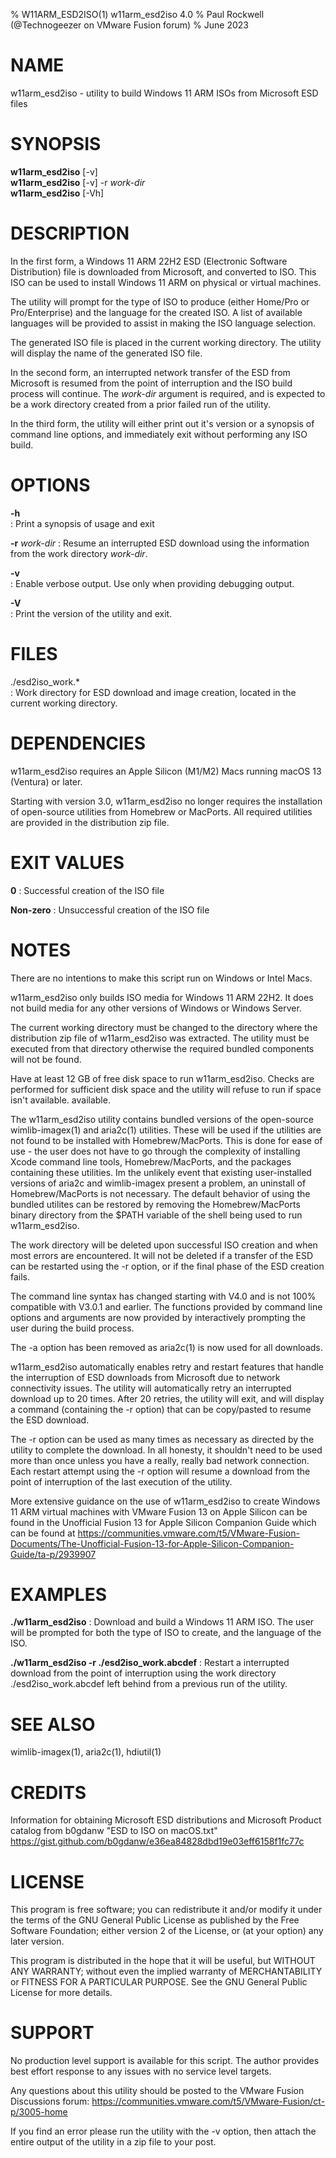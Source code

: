 % W11ARM_ESD2ISO(1) w11arm_esd2iso 4.0
% Paul Rockwell (@Technogeezer on VMware Fusion forum)
% June 2023

# NAME
w11arm_esd2iso - utility to build Windows 11 ARM ISOs from Microsoft ESD files

# SYNOPSIS
**w11arm_esd2iso** [-v]\
**w11arm_esd2iso** [-v] -r *work-dir*\
**w11arm_esd2iso** [-Vh]

# DESCRIPTION
In the first form, a Windows 11 ARM 22H2 ESD (Electronic 
Software Distribution) file is downloaded from Microsoft,
and converted to ISO. This ISO can be used to install Windows 11 ARM on physical
or virtual machines.
	
The utility will prompt for the type of ISO to produce 
(either Home/Pro or Pro/Enterprise) and the language for the created ISO. A list of
available languages will be provided to assist in making the ISO language selection. 

The generated ISO file is placed in the current working directory. The utility
will display the name of the generated ISO file.

In the second form, an interrupted network transfer of the ESD
from Microsoft is resumed from the point of interruption and the ISO build process
will continue. The *work-dir* argument is required, 
and is expected to be a work directory created from a prior failed run of the utility.

In the third form, the utility will either print out it's version or a synopsis of 
command line options, and immediately exit without performing any ISO build.
	
# OPTIONS

**-h**		
: Print a synopsis of usage and exit

**-r** *work-dir*
: Resume an interrupted ESD download using the information from the work directory
*work-dir*. 
	
**-v**	
: Enable verbose output. Use only when providing debugging output.

**-V**	
: Print the version of the utility and exit.


# FILES
./esd2iso_work.*	
: Work directory for ESD download and image creation, located in the current 
working directory.


# DEPENDENCIES
w11arm_esd2iso requires an Apple Silicon (M1/M2) Macs running macOS 13 (Ventura) or later.

Starting with version 3.0, w11arm_esd2iso no longer requires the installation of 
open-source utilities from Homebrew or MacPorts. 
All required utilities are provided in the distribution zip file.

# EXIT VALUES
**0**
: Successful creation of the ISO file

**Non-zero** 
: Unsuccessful creation of the ISO file
	
# NOTES


There are no intentions to make this script run on Windows or Intel Macs.

w11arm_esd2iso only builds ISO media for Windows 11 ARM 22H2. It does not build media 
for any other versions of Windows or Windows Server.

The current working directory must be changed to the directory where the distribution zip
file of w11arm_esd2iso was extracted. The utility must be executed from that directory 
otherwise the required bundled components will not be found. 

Have at least 12 GB of free disk space to run w11arm_esd2iso. Checks are performed for
sufficient disk space and the utility will refuse to run if space isn't available.
available. 

The w11arm_esd2iso utility contains bundled versions of the open-source wimlib-imagex(1) and 
aria2c(1) utilities. These will be used if the utilities are not found to be installed
with Homebrew/MacPorts. This is done for ease of use - the user 
does not have to go through the complexity of installing Xcode command line tools, 
Homebrew/MacPorts, and the packages containing these utilities. Im the unlikely event that 
existing user-installed versions of aria2c and wimlib-imagex present a problem, 
an uninstall of Homebrew/MacPorts is not necessary. The default behavior of using the 
bundled utilites can be restored by removing the Homebrew/MacPorts binary directory from 
the $PATH variable of the shell being used to
run w11arm_esd2iso. 

The work directory will be deleted upon successful ISO creation and when most 
errors are encountered. It will not be deleted if a transfer of the ESD can be
restarted using the -r option, or if the final phase of the ESD creation
fails.  

The command line syntax has changed starting with V4.0 and is not 100% compatible with 
V3.0.1 and earlier. The functions provided by command line options and arguments are now
provided by interactively prompting the user during the build process. 

The -a option has been removed as aria2c(1) is now used for all downloads. 

w11arm_esd2iso automatically enables retry and restart features that handle the interruption 
of ESD downloads from Microsoft due to network connectivity issues.  The 
utility will automatically retry an interrupted download up to 20 times. After 20 retries,
the utility will exit, and will display a command (containing the -r option) that can be 
copy/pasted to resume the ESD download. 

The -r option can be used as many times as necessary as directed by the utility to 
complete the download. In all honesty, it shouldn't need to be used more than 
once unless you have a really, really bad network connection. Each restart attempt
using the -r option will resume a download from the point of interruption of the
last execution of the utility. 
			
More extensive guidance on the use of w11arm_esd2iso to create Windows 11 ARM virtual
machines with VMware Fusion 13 on Apple Silicon can be found in the 
Unofficial Fusion 13 for Apple Silicon Companion Guide which can be found at
https://communities.vmware.com/t5/VMware-Fusion-Documents/The-Unofficial-Fusion-13-for-Apple-Silicon-Companion-Guide/ta-p/2939907

# EXAMPLES

**./w11arm_esd2iso**
: Download and build a Windows 11 ARM ISO. The user will be prompted for both the type
of ISO to create, and the language of the ISO. 

**./w11arm_esd2iso -r ./esd2iso_work.abcdef**
: Restart a interrupted download from the point of interruption using the
work directory ./esd2iso_work.abcdef left behind from a previous run of the utility.

# SEE ALSO
wimlib-imagex(1), aria2c(1), hdiutil(1)

# CREDITS
Information for obtaining Microsoft ESD distributions and
Microsoft Product catalog from b0gdanw "ESD to ISO on macOS.txt" 
https://gist.github.com/b0gdanw/e36ea84828dbd19e03eff6158f1fc77c

# LICENSE
This program is free software; you can redistribute it and/or modify
it under the terms of the GNU General Public License as published by
the Free Software Foundation; either version 2 of the License, or
(at your option) any later version.

This program is distributed in the hope that it will be useful,
but WITHOUT ANY WARRANTY; without even the implied warranty of
MERCHANTABILITY or FITNESS FOR A PARTICULAR PURPOSE.  See the
GNU General Public License for more details.
	
# SUPPORT
No production level support is available for this script. The author 
provides best effort response to any issues with no service level targets.

Any questions about this utility should be posted to the VMware Fusion Discussions 
forum: https://communities.vmware.com/t5/VMware-Fusion/ct-p/3005-home

If you find an error please run the utility with the -v option, then attach the entire
output of the utility in a zip file to your post.
